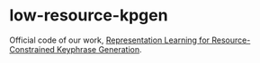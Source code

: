 # low-resource-kpgen

Official code of our work, [Representation Learning for Resource-Constrained Keyphrase Generation](https://arxiv.org/pdf/2203.08118.pdf). 
